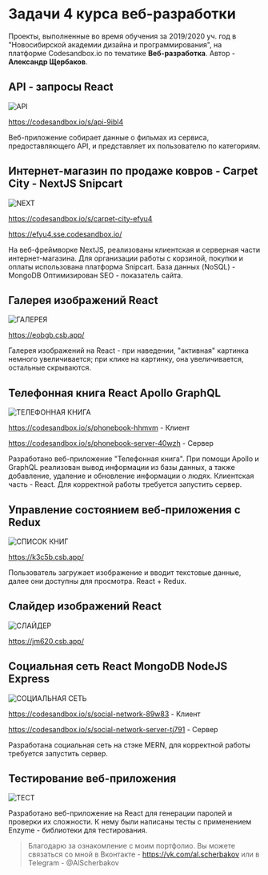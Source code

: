 # Задачи 4 курса веб-разработки
Проекты, выполненные во время обучения за 2019/2020 уч. год в "Новосибирской академии дизайна и программирования", на платформе Codesandbox.io по тематике **Веб-разработка**. Автор - **Александр Щербаков**.

## API - запросы React

![API](https://i.imgur.com/EcM7fU6.png)

https://codesandbox.io/s/api-9ibl4

Веб-приложение собирает данные о фильмах из сервиса, предоставляющего API, и представляет их пользователю по категориям.

## Интернет-магазин по продаже ковров - Carpet City - NextJS Snipcart

![NEXT](https://i.imgur.com/bl65AX3.jpg)

https://codesandbox.io/s/carpet-city-efyu4

https://efyu4.sse.codesandbox.io/

На веб-фреймворке NextJS, реализованы клиентская и серверная части интернет-магазина.
Для организации работы с корзиной, покупки и оплаты использована платформа Snipcart. База данных (NoSQL) - MongoDB Оптимизирован SEO - показатель сайта.

## Галерея изображений React

![ГАЛЕРЕЯ](https://i.imgur.com/RxjoKBk.jpg)

https://eobgb.csb.app/

Галерея изображений на React - при наведении, "активная" картинка немного увеличивается; при клике на картинку, она увеличивается, остальные скрываются.

## Телефонная книга React Apollo GraphQL

![ТЕЛЕФОННАЯ КНИГА](https://i.imgur.com/2R1ds0W.jpg)

https://codesandbox.io/s/phonebook-hhmvm - Клиент

https://codesandbox.io/s/phonebook-server-40wzh - Сервер

Разработано веб-приложение "Телефонная книга". При помощи Apollo и GraphQL реализован вывод информации из базы данных, а также добавление, удаление и обновление информации о людях. Клиентская часть - React. Для корректной работы требуется запустить сервер.

## Управление состоянием веб-приложения с Redux

![СПИСОК КНИГ](https://i.imgur.com/c2jDfTF.png)

https://k3c5b.csb.app/

Пользователь загружает изображение и вводит текстовые данные, далее они доступны для просмотра. React + Redux.

## Слайдер изображений React

![СЛАЙДЕР](https://i.imgur.com/qMcifiW.png)

https://jm620.csb.app/

## Социальная сеть React MongoDB NodeJS Express

![СОЦИАЛЬНАЯ СЕТЬ](https://i.imgur.com/bBis0yr.png)

https://codesandbox.io/s/social-network-89w83 - Клиент

https://codesandbox.io/s/social-network-server-tj791 - Сервер

Разработана социальная сеть на стэке MERN, для корректной работы требуется запустить сервер.

## Тестирование веб-приложения

![ТЕСТ](https://i.imgur.com/esgB793.jpg)

Разработано веб-приложение на React  для генерации паролей и проверки их сложности. К нему были написаны тесты с применением Enzyme - библиотеки для тестирования.

> Благодарю за ознакомление с моим портфолио. Вы можете связаться со мной в Вконтакте - https://vk.com/al.scherbakov или в Telegram - @AlScherbakov
